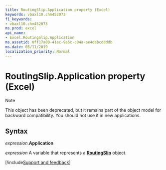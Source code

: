 ```yaml
---
title: RoutingSlip.Application property (Excel)
keywords: vbaxl10.chm452073
f1_keywords:
- vbaxl10.chm452073
ms.prod: excel
api_name:
- Excel.RoutingSlip.Application
ms.assetid: 0ff17a09-41ec-9a5c-c04a-ae4dabcddddb
ms.date: 05/11/2019
localization_priority: Normal
---
```



# RoutingSlip.Application property (Excel)

> [!NOTE] 
> This object has been deprecated, but it remains part of the object model for backward compatibility. You should not use it in new applications.

## Syntax

_expression_.**Application**

_expression_ A variable that represents a **[RoutingSlip](Excel.RoutingSlip.md)** object.



[!include[Support and feedback](~/includes/feedback-boilerplate.md)]



